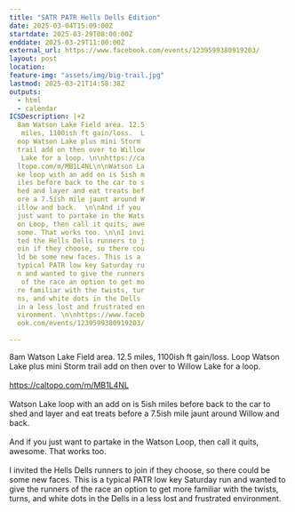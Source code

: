 ```yaml
---
title: "SATR PATR Hells Dells Edition"
date: 2025-03-04T15:09:00Z
startdate: 2025-03-29T08:00:00Z
enddate: 2025-03-29T11:00:00Z
external_url: https://www.facebook.com/events/1239599380919203/
layout: post
location: 
feature-img: "assets/img/big-trail.jpg"
lastmod: 2025-03-21T14:58:38Z
outputs:
  - html
  - calendar
ICSDescription: |+2
  8am Watson Lake Field area. 12.5   miles, 1100ish ft gain/loss.  L  oop Watson Lake plus mini Storm   trail add on then over to Willow   Lake for a loop. \n\nhttps://ca  ltopo.com/m/MB1L4NL\n\nWatson La  ke loop with an add on is 5ish m  iles before back to the car to s  hed and layer and eat treats bef  ore a 7.5ish mile jaunt around W  illow and back.  \n\nAnd if you   just want to partake in the Wats  on Loop, then call it quits, awe  some. That works too. \n\nI invi  ted the Hells Dells runners to j  oin if they choose, so there cou  ld be some new faces. This is a   typical PATR low key Saturday ru  n and wanted to give the runners   of the race an option to get mo  re familiar with the twists, tur  ns, and white dots in the Dells   in a less lost and frustrated en  vironment. \n\nhttps://www.faceb  ook.com/events/1239599380919203/  
---
```


8am Watson Lake Field area. 12.5 miles, 1100ish ft gain/loss.  Loop Watson Lake plus mini Storm trail add on then over to Willow Lake for a loop. <br>
  <br>
  [https://caltopo.com/m/MB1L4NL<br>
](https://caltopo.com/m/MB1L4NL<br>
)  <br>
  Watson Lake loop with an add on is 5ish miles before back to the car to shed and layer and eat treats before a 7.5ish mile jaunt around Willow and back.  <br>
  <br>
  And if you just want to partake in the Watson Loop, then call it quits, awesome. That works too. <br>
  <br>
  I invited the Hells Dells runners to join if they choose, so there could be some new faces. This is a typical PATR low key Saturday run and wanted to give the runners of the race an option to get more familiar with the twists, turns, and white dots in the Dells in a less lost and frustrated environment. <br>
  <br>
  
